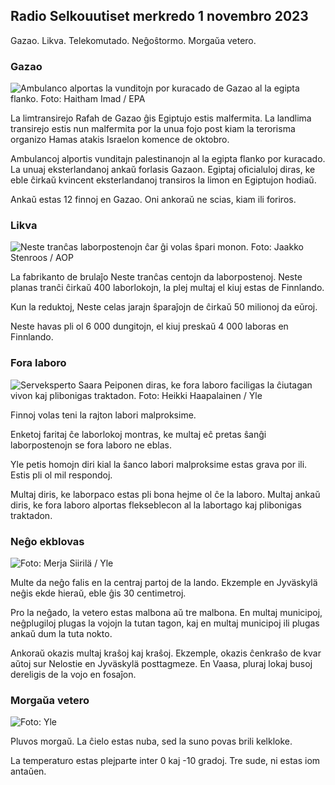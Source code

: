 ## Radio Selkouutiset merkredo 1 novembro 2023

Gazao. Likva. Telekomutado. Neĝoŝtormo. Morgaŭa vetero.

### Gazao

![Ambulanco alportas la vunditojn por kuracado de Gazao al la egipta flanko. Foto: Haitham Imad / EPA](https://images.cdn.yle.fi/image/upload/c_crop,h_2821,w_5016,x_0,y_744/ar_1.7777777777777777,c_fill,g_faces,h_6701/0_dp1201/w_744q_auto:eco/f_auto/fl_lossy/v1698852282/39-1194530654258b7aaf7a)

La limtransirejo Rafah de Gazao ĝis Egiptujo estis malfermita. La landlima transirejo estis nun malfermita por la unua fojo post kiam la terorisma organizo Hamas atakis Israelon komence de oktobro.

Ambulancoj alportis vunditajn palestinanojn al la egipta flanko por kuracado. La unuaj eksterlandanoj ankaŭ forlasis Gazaon. Egiptaj oficialuloj diras, ke eble ĉirkaŭ kvincent eksterlandanoj transiros la limon en Egiptujon hodiaŭ.

Ankaŭ estas 12 finnoj en Gazao. Oni ankoraŭ ne scias, kiam ili foriros.

### Likva

![Neste tranĉas laborpostenojn ĉar ĝi volas ŝpari monon. Foto: Jaakko Stenroos / AOP](https://images.cdn.yle.fi/image/upload/c_crop,h_2611,w_4643,x_0,y_483/ar_1.7777777777777777,c_fill,g_faces,h_1250,w_1201.q_auto:eco/f_auto/fl_lossy/v1698838481/39-1191437653a0928a0b5b)

La fabrikanto de brulaĵo Neste tranĉas centojn da laborpostenoj. Neste planas tranĉi ĉirkaŭ 400 laborlokojn, la plej multaj el kiuj estas de Finnlando.

Kun la reduktoj, Neste celas jarajn ŝparaĵojn de ĉirkaŭ 50 milionoj da eŭroj.

Neste havas pli ol 6 000 dungitojn, el kiuj preskaŭ 4 000 laboras en Finnlando.

### Fora laboro

![Serveksperto Saara Peiponen diras, ke fora laboro faciligas la ĉiutagan vivon kaj plibonigas traktadon. Foto: Heikki Haapalainen / Yle](https://images.cdn.yle.fi/image/upload/c_crop,h_2988,w_5312,x_16,y_569/ar_1.7777777777777777,c_fill,g_faces,w_d_1200,/h_12_1200.q_auto:eco/f_auto/fl_lossy/v1698754242/39-11936826540ed9ea44a0)

Finnoj volas teni la rajton labori malproksime.

Enketoj faritaj ĉe laborlokoj montras, ke multaj eĉ pretas ŝanĝi laborpostenojn se fora laboro ne eblas.

Yle petis homojn diri kial la ŝanco labori malproksime estas grava por ili. Estis pli ol mil respondoj.

Multaj diris, ke laborpaco estas pli bona hejme ol ĉe la laboro. Multaj ankaŭ diris, ke fora laboro alportas flekseblecon al la labortago kaj plibonigas traktadon.

### Neĝo ekblovas

![ Foto: Merja Siirilä / Yle](https://images.cdn.yle.fi/image/upload/c_crop,h_2265,w_4028,x_0,y_378/ar_1.7777777777777777,c_fill,g_faces,w_12_r.0/q_auto:eco/f_auto/fl_lossy/v1698853993/39-119441665423d86dff6c)

Multe da neĝo falis en la centraj partoj de la lando. Ekzemple en Jyväskylä neĝis ekde hieraŭ, eble ĝis 30 centimetroj.

Pro la neĝado, la vetero estas malbona aŭ tre malbona. En multaj municipoj, neĝplugiloj plugas la vojojn la tutan tagon, kaj en multaj municipoj ili plugas ankaŭ dum la tuta nokto.

Ankoraŭ okazis multaj kraŝoj kaj kraŝoj. Ekzemple, okazis ĉenkraŝo de kvar aŭtoj sur Nelostie en Jyväskylä posttagmeze. En Vaasa, pluraj lokaj busoj dereligis de la vojo en fosaĵon.

### Morgaŭa vetero

![ Foto: Yle](https://images.cdn.yle.fi/image/upload/c_crop,h_1080,w_1919,x_0,y_0/ar_1.777777777777777,c_fill,g_faces,h_675,w_1201/0dp_auto.:eco/f_auto/fl_lossy/v1698848166/39-119453865425d62868a1)

Pluvos morgaŭ. La ĉielo estas nuba, sed la suno povas brili kelkloke.

La temperaturo estas plejparte inter 0 kaj -10 gradoj. Tre sude, ni estas iom antaŭen.